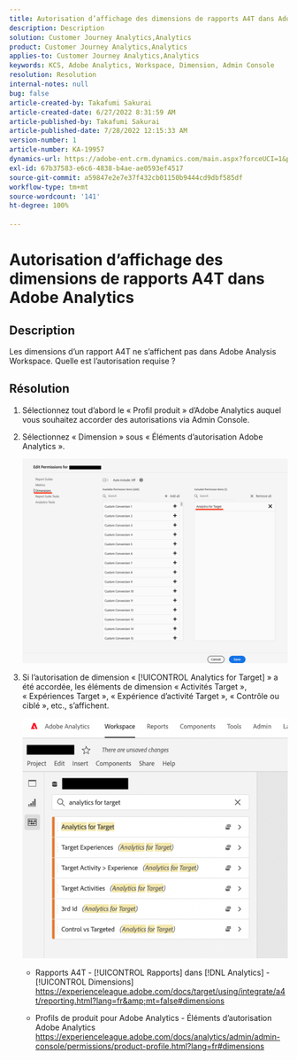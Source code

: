 ```yaml
---
title: Autorisation d’affichage des dimensions de rapports A4T dans Adobe Analytics
description: Description
solution: Customer Journey Analytics,Analytics
product: Customer Journey Analytics,Analytics
applies-to: Customer Journey Analytics,Analytics
keywords: KCS, Adobe Analytics, Workspace, Dimension, Admin Console
resolution: Resolution
internal-notes: null
bug: false
article-created-by: Takafumi Sakurai
article-created-date: 6/27/2022 8:31:59 AM
article-published-by: Takafumi Sakurai
article-published-date: 7/28/2022 12:15:33 AM
version-number: 1
article-number: KA-19957
dynamics-url: https://adobe-ent.crm.dynamics.com/main.aspx?forceUCI=1&pagetype=entityrecord&etn=knowledgearticle&id=600e6e98-f3f5-ec11-bb3d-000d3a5b0d3b
exl-id: 67b37583-e6c6-4838-b4ae-ae0593ef4517
source-git-commit: a59847e2e7e37f432cb01150b9444cd9dbf585df
workflow-type: tm+mt
source-wordcount: '141'
ht-degree: 100%

---
```


# Autorisation d’affichage des dimensions de rapports A4T dans Adobe Analytics

## Description

Les dimensions d’un rapport A4T ne s’affichent pas dans Adobe Analysis Workspace. Quelle est l’autorisation requise ?

## Résolution

1. Sélectionnez tout d’abord le « Profil produit » d’Adobe Analytics auquel vous souhaitez accorder des autorisations via Admin Console.
1. Sélectionnez « Dimension » sous « Éléments d’autorisation Adobe Analytics ».

   ![](assets/123b13c2-bb08-ed11-82e4-00224809a4ae.png)

1. Si l’autorisation de dimension « [!UICONTROL Analytics for Target] » a été accordée, les éléments de dimension « Activités Target », « Expériences Target », « Expérience d’activité Target », « Contrôle ou ciblé », etc., s’affichent.

   ![](assets/8b0bbd95-f4f5-ec11-bb3d-000d3a5b0d3b.png)

   - Rapports A4T - [!UICONTROL Rapports] dans [!DNL Analytics] - [!UICONTROL Dimensions]
https://experienceleague.adobe.com/docs/target/using/integrate/a4t/reporting.html?lang=fr&amp;mt=false#dimensions

   - Profils de produit pour Adobe Analytics - Éléments d’autorisation Adobe Analytics https://experienceleague.adobe.com/docs/analytics/admin/admin-console/permissions/product-profile.html?lang=fr#dimensions
